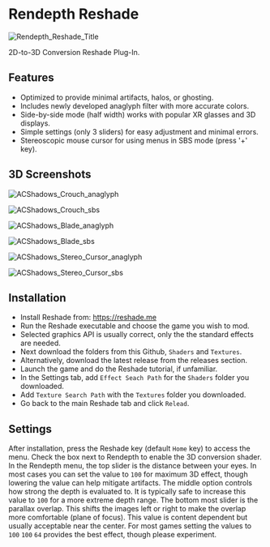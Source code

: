 # Rendepth Reshade
![Rendepth_Reshade_Title](https://github.com/user-attachments/assets/ef0a839f-d640-4399-9f48-5f993e8d1248)

2D-to-3D Conversion Reshade Plug-In.

## Features
- Optimized to provide minimal artifacts, halos, or ghosting.
- Includes newly developed anaglyph filter with more accurate colors.
- Side-by-side mode (half width) works with popular XR glasses and 3D displays.
- Simple settings (only 3 sliders) for easy adjustment and minimal errors.
- Stereoscopic mouse cursor for using menus in SBS mode (press '+' key).

## 3D Screenshots

![ACShadows_Crouch_anaglyph](https://github.com/user-attachments/assets/c7ea9e1e-f611-40b7-8572-8e7e66d33eb3)

![ACShadows_Crouch_sbs](https://github.com/user-attachments/assets/166b49b1-2cc1-4fdb-b299-b82d6815ac7a)

![ACShadows_Blade_anaglyph](https://github.com/user-attachments/assets/c3499474-3d5e-4498-a20d-29d4509be2cd)

![ACShadows_Blade_sbs](https://github.com/user-attachments/assets/64ebdffe-7f25-4a63-b3ab-991fc0c6799f)

![ACShadows_Stereo_Cursor_anaglyph](https://github.com/user-attachments/assets/ab7f0c18-c9f3-457f-a38b-0d64d5435fa2)

![ACShadows_Stereo_Cursor_sbs](https://github.com/user-attachments/assets/351018ef-ec0e-4fda-bf66-e592232a2822)

## Installation

- Install Reshade from: https://reshade.me
- Run the Reshade executable and choose the game you wish to mod.
- Selected graphics API is usually correct, only the the standard effects are needed.
- Next download the folders from this Github, `Shaders` and `Textures`.
- Alternatively, download the latest release from the releases section.
- Launch the game and do the Reshade tutorial, if unfamiliar.
- In the Settings tab, add `Effect Seach Path` for the `Shaders` folder you downloaded.
- Add `Texture Search Path` with the `Textures` folder you downloaded.
- Go back to the main Reshade tab and click `Relead`.

## Settings

After installation, press the Reshade key (default `Home` key) to access the menu. Check the box next to Rendepth to enable the 3D conversion shader. In the Rendepth menu, the top slider is the distance between your eyes. In most cases you can set the value to `100` for maximum 3D effect, though lowering the value can help mitigate artifacts. The middle option controls how strong the depth is evaluated to. It is typically safe to increase this value to `100` for a more extreme depth range. The bottom most slider is the parallax overlap. This shifts the images left or right to make the overlap more comfortable (plane of focus). This value is content dependent but usually acceptable near the center. For most games setting the values to `100` `100` `64` provides the best effect, though please experiment.
